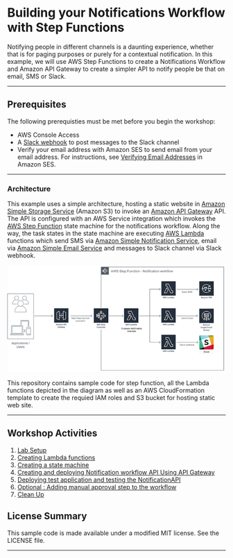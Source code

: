 # Building your Notifications Workflow with Step Functions

Notifying people in different channels is a daunting experience, whether that is for paging purposes or purely for a contextual notification. In this example, we will use AWS Step Functions to create a Notifications Workflow and Amazon API Gateway to create a simpler API to notify people be that on email, SMS or Slack.
___

## Prerequisites

The following prerequisties must be met before you begin the workshop:

- AWS Console Access
- A [Slack webhook](https://api.slack.com/incoming-webhooks#) to post messages to the Slack channel
- Verify your email address with Amazon SES to send email from your email address. For instructions, see [Verifying Email Addresses](https://docs.aws.amazon.com/ses/latest/DeveloperGuide/verify-email-addresses-procedure.html) in Amazon SES. 

___

### Architecture
This example uses a simple architecture, hosting a static website in [Amazon Simple Storage Service](https://aws.amazon.com/s3/) (Amazon S3) to invoke an [Amazon API Gateway](https://aws.amazon.com/api-gateway/) API. The API is configured with an AWS Service integration which invokes the [AWS Step Function](https://aws.amazon.com/step-functions/) state machine for the notifications workflow. Along the way, the task states in the state machine are executing [AWS Lambda](https://aws.amazon.com/lambda/) functions which send SMS via [Amazon Simple Notification Service](https://aws.amazon.com/sns/), email via [Amazon Simple Email Service](https://aws.amazon.com/ses/) and messages to Slack channel via Slack webhook.

![Application Architecture](lab-guides/images/application-architecture.png "Notifications Workflow With Step Functions")

This repository contains sample code for step function, all the Lambda functions depicted in the diagram as well as an AWS CloudFormation template to create the requied IAM roles and S3 bucket for hosting static web site.
___

## Workshop Activities

1. [Lab Setup](lab-guides/lab-setup.md)
2. [Creating Lambda functions](lab-guides/create-lambda-functions.md)
3. [Creating a state machine](lab-guides/create-state-machine.md)
4. [Creating and deploying Notification workflow API Using API Gateway](lab-guides/create-api.md)
5. [Deploying test application and testing the NotificationAPI](lab-guides/test-application.md)
6. [Optional : Adding manual approval step to the workflow](lab-guides/optional-manual-approval.md)
7. [Clean Up](lab-guides/cleanup.md)

## License Summary

This sample code is made available under a modified MIT license. See the LICENSE file.

___